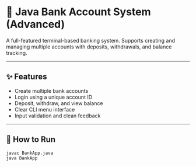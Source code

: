 # 🏦 Java Bank Account System (Advanced)

A full-featured terminal-based banking system. Supports creating and managing multiple accounts with deposits, withdrawals, and balance tracking.

---

## ✨ Features
- Create multiple bank accounts
- Login using a unique account ID
- Deposit, withdraw, and view balance
- Clear CLI menu interface
- Input validation and clean feedback

---

## 🚀 How to Run

```bash
javac BankApp.java
java BankApp
